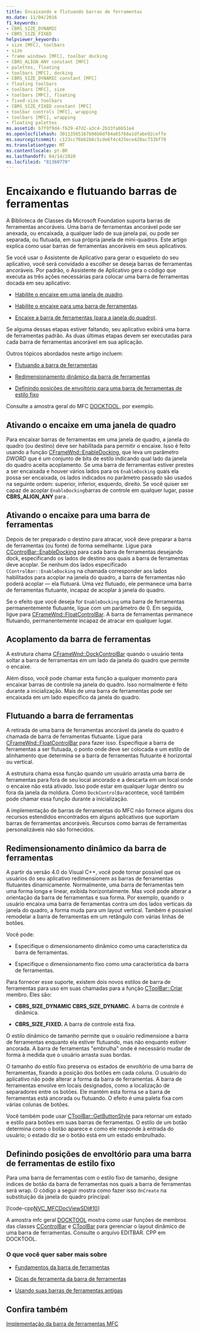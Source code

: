 ```yaml
---
title: Encaixando e flutuando barras de ferramentas
ms.date: 11/04/2016
f1_keywords:
- CBRS_SIZE_DYNAMIC
- CBRS_SIZE_FIXED
helpviewer_keywords:
- size [MFC], toolbars
- size
- frame windows [MFC], toolbar docking
- CBRS_ALIGN_ANY constant [MFC]
- palettes, floating
- toolbars [MFC], docking
- CBRS_SIZE_DYNAMIC constant [MFC]
- floating toolbars
- toolbars [MFC], size
- toolbars [MFC], floating
- fixed-size toolbars
- CBRS_SIZE_FIXED constant [MFC]
- toolbar controls [MFC], wrapping
- toolbars [MFC], wrapping
- floating palettes
ms.assetid: b7f9f9d4-f629-47d2-a3c4-2b33fa6b51e4
ms.openlocfilehash: 30113565167b96b0df84a65768a1dfabe92ceffe
ms.sourcegitcommit: c123cc76bb2b6c5cde6f4c425ece420ac733bf70
ms.translationtype: MT
ms.contentlocale: pt-BR
ms.lasthandoff: 04/14/2020
ms.locfileid: "81369770"
---
```

# <a name="docking-and-floating-toolbars"></a>Encaixando e flutuando barras de ferramentas

A Biblioteca de Classes da Microsoft Foundation suporta barras de ferramentas ancoráveis. Uma barra de ferramentas ancorável pode ser anexada, ou encaixada, a qualquer lado de sua janela pai, ou pode ser separada, ou flutuada, em sua própria janela de mini-quadros. Este artigo explica como usar barras de ferramentas ancoráveis em seus aplicativos.

Se você usar o Assistente de Aplicativo para gerar o esqueleto do seu aplicativo, você será convidado a escolher se deseja barras de ferramentas ancoráveis. Por padrão, o Assistente de Aplicativo gera o código que executa as três ações necessárias para colocar uma barra de ferramentas docada em seu aplicativo:

- [Habilite o encaixe em uma janela de quadro](#_core_enabling_docking_in_a_frame_window).

- [Habilite o encaixe para uma barra de ferramentas](#_core_enabling_docking_for_a_toolbar).

- [Encaixe a barra de ferramentas (para a janela do quadro)](#_core_docking_the_toolbar).

Se alguma dessas etapas estiver faltando, seu aplicativo exibirá uma barra de ferramentas padrão. As duas últimas etapas devem ser executadas para cada barra de ferramentas ancorável em sua aplicação.

Outros tópicos abordados neste artigo incluem:

- [Flutuando a barra de ferramentas](#_core_floating_the_toolbar)

- [Redimensionamento dinâmico da barra de ferramentas](#_core_dynamically_resizing_the_toolbar)

- [Definindo posições de envoltório para uma barra de ferramentas de estilo fixo](#_core_setting_wrap_positions_for_a_fixed_style_toolbar)

Consulte a amostra geral do MFC [DOCKTOOL,](../overview/visual-cpp-samples.md) por exemplo.

## <a name="enabling-docking-in-a-frame-window"></a><a name="_core_enabling_docking_in_a_frame_window"></a>Ativando o encaixe em uma janela de quadro

Para encaixar barras de ferramentas em uma janela de quadro, a janela do quadro (ou destino) deve ser habilitada para permitir o encaixe. Isso é feito usando a função [CFrameWnd::EnableDocking,](../mfc/reference/cframewnd-class.md#enabledocking) que leva um parâmetro *DWORD* que é um conjunto de bits de estilo indicando qual lado da janela do quadro aceita acoplamento. Se uma barra de ferramentas estiver prestes a ser encaixada e houver vários lados para os `EnableDocking` quais ela possa ser encaixada, os lados indicados no parâmetro passado são usados na seguinte ordem: superior, inferior, esquerdo, direito. Se você quiser ser capaz de acoplar `EnableDocking`barras de controle em qualquer lugar, passe **CBRS_ALIGN_ANY** para .

## <a name="enabling-docking-for-a-toolbar"></a><a name="_core_enabling_docking_for_a_toolbar"></a>Ativando o encaixe para uma barra de ferramentas

Depois de ter preparado o destino para atracar, você deve preparar a barra de ferramentas (ou fonte) de forma semelhante. Ligue para [CControlBar::EnableDocking](../mfc/reference/ccontrolbar-class.md#enabledocking) para cada barra de ferramentas desejando dock, especificando os lados de destino aos quais a barra de ferramentas deve acoplar. Se nenhum dos lados especificado `CControlBar::EnableDocking` na chamada corresponder aos lados habilitados para acoplar na janela do quadro, a barra de ferramentas não poderá acoplar — ela flutuará. Uma vez flutuado, ele permanece uma barra de ferramentas flutuante, incapaz de acoplar à janela do quadro.

Se o efeito que você deseja for `EnableDocking` uma barra de ferramentas permanentemente flutuante, ligue com um parâmetro de 0. Em seguida, ligue para [CFrameWnd::FloatControlBar](../mfc/reference/cframewnd-class.md#floatcontrolbar). A barra de ferramentas permanece flutuando, permanentemente incapaz de atracar em qualquer lugar.

## <a name="docking-the-toolbar"></a><a name="_core_docking_the_toolbar"></a>Acoplamento da barra de ferramentas

A estrutura chama [CFrameWnd::DockControlBar](../mfc/reference/cframewnd-class.md#dockcontrolbar) quando o usuário tenta soltar a barra de ferramentas em um lado da janela do quadro que permite o encaixe.

Além disso, você pode chamar esta função a qualquer momento para encaixar barras de controle na janela do quadro. Isso normalmente é feito durante a inicialização. Mais de uma barra de ferramentas pode ser encaixada em um lado específico da janela do quadro.

## <a name="floating-the-toolbar"></a><a name="_core_floating_the_toolbar"></a>Flutuando a barra de ferramentas

A retirada de uma barra de ferramentas ancorável da janela do quadro é chamada de barra de ferramentas flutuante. Ligue para [CFrameWnd::FloatControlBar](../mfc/reference/cframewnd-class.md#floatcontrolbar) para fazer isso. Especifique a barra de ferramentas a ser flutuada, o ponto onde deve ser colocada e um estilo de alinhamento que determina se a barra de ferramentas flutuante é horizontal ou vertical.

A estrutura chama essa função quando um usuário arrasta uma barra de ferramentas para fora de seu local ancorado e a descarta em um local onde o encaixe não está ativado. Isso pode estar em qualquer lugar dentro ou fora da janela da moldura. Como `DockControlBar`acontece, você também pode chamar essa função durante a inicialização.

A implementação de barras de ferramentas do MFC não fornece alguns dos recursos estendidos encontrados em alguns aplicativos que suportam barras de ferramentas ancoráveis. Recursos como barras de ferramentas personalizáveis não são fornecidos.

## <a name="dynamically-resizing-the-toolbar"></a><a name="_core_dynamically_resizing_the_toolbar"></a>Redimensionamento dinâmico da barra de ferramentas

A partir da versão 4.0 do Visual C++, você pode tornar possível que os usuários do seu aplicativo redimensionem as barras de ferramentas flutuantes dinamicamente. Normalmente, uma barra de ferramentas tem uma forma longa e linear, exibida horizontalmente. Mas você pode alterar a orientação da barra de ferramentas e sua forma. Por exemplo, quando o usuário encaixa uma barra de ferramentas contra um dos lados verticais da janela do quadro, a forma muda para um layout vertical. Também é possível remodelar a barra de ferramentas em um retângulo com várias linhas de botões.

Você pode:

- Especifique o dimensionamento dinâmico como uma característica da barra de ferramentas.

- Especifique o dimensionamento fixo como uma característica da barra de ferramentas.

Para fornecer esse suporte, existem dois novos estilos de barra de ferramentas para uso em suas chamadas para a função [CToolBar::Criar](../mfc/reference/ctoolbar-class.md#create) membro. Eles são:

- **CBRS_SIZE_DYNAMIC CBRS_SIZE_DYNAMIC.** A barra de controle é dinâmica.

- **CBRS_SIZE_FIXED.** A barra de controle está fixa.

O estilo dinâmico de tamanho permite que o usuário redimensione a barra de ferramentas enquanto ela estiver flutuando, mas não enquanto estiver ancorada. A barra de ferramentas "embrulha" onde é necessário mudar de forma à medida que o usuário arrasta suas bordas.

O tamanho do estilo fixo preserva os estados de envoltório de uma barra de ferramentas, fixando a posição dos botões em cada coluna. O usuário do aplicativo não pode alterar a forma da barra de ferramentas. A barra de ferramentas envolve em locais designados, como a localização de separadores entre os botões. Ele mantém esta forma se a barra de ferramentas está ancorada ou flutuando. O efeito é uma paleta fixa com várias colunas de botões.

Você também pode usar [CToolBar::GetButtonStyle](../mfc/reference/ctoolbar-class.md#getbuttonstyle) para retornar um estado e estilo para botões em suas barras de ferramentas. O estilo de um botão determina como o botão aparece e como ele responde à entrada do usuário; o estado diz se o botão está em um estado embrulhado.

## <a name="setting-wrap-positions-for-a-fixed-style-toolbar"></a><a name="_core_setting_wrap_positions_for_a_fixed_style_toolbar"></a>Definindo posições de envoltório para uma barra de ferramentas de estilo fixo

Para uma barra de ferramentas com o estilo fixo de tamanho, designe índices de botão da barra de ferramentas nos quais a barra de ferramentas será wrap. O código a seguir mostra como fazer isso `OnCreate` na substituição da janela do quadro principal:

[!code-cpp[NVC_MFCDocViewSDI#10](../mfc/codesnippet/cpp/docking-and-floating-toolbars_1.cpp)]

A amostra mfc geral [DOCKTOOL](../overview/visual-cpp-samples.md) mostra como usar funções de membros das classes [CControlBar](../mfc/reference/ccontrolbar-class.md) e [CToolBar](../mfc/reference/ctoolbar-class.md) para gerenciar o layout dinâmico de uma barra de ferramentas. Consulte o arquivo EDITBAR. CPP em DOCKTOOL.

### <a name="what-do-you-want-to-know-more-about"></a>O que você quer saber mais sobre

- [Fundamentos da barra de ferramentas](../mfc/toolbar-fundamentals.md)

- [Dicas de ferramenta da barra de ferramentas](../mfc/toolbar-tool-tips.md)

- [Usando suas barras de ferramentas antigas](../mfc/using-your-old-toolbars.md)

## <a name="see-also"></a>Confira também

[Implementação da barra de ferramentas MFC](../mfc/mfc-toolbar-implementation.md)
